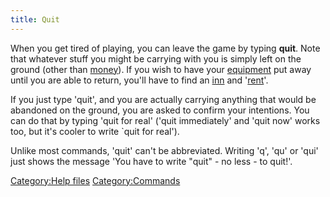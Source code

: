 ```yaml
---
title: Quit
---
```


When you get tired of playing, you can leave the game by typing
**quit**. Note that whatever stuff you might be carrying with you is
simply left on the ground (other than [money](money "wikilink")). If you
wish to have your [equipment](equipment "wikilink") put away until you
are able to return, you'll have to find an [inn](inn "wikilink") and
'[rent](rent "wikilink")'.

If you just type 'quit', and you are actually carrying anything that
would be abandoned on the ground, you are asked to confirm your
intentions. You can do that by typing 'quit for real' ('quit
immediately' and 'quit now' works too, but it's cooler to write \`quit
for real').

Unlike most commands, 'quit' can't be abbreviated. Writing 'q', 'qu' or
'qui' just shows the message 'You have to write "quit" - no less - to
quit!'.

[Category:Help files](Category:Help_files "wikilink")
[Category:Commands](Category:Commands "wikilink")